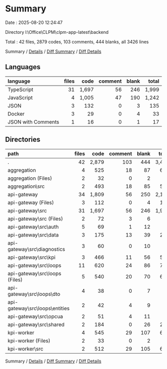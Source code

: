 # Summary

Date : 2025-08-20 12:24:47

Directory l:\\Office\\CLPM\\clpm-app-latest\\backend

Total : 42 files,  2879 codes, 103 comments, 444 blanks, all 3426 lines

Summary / [Details](details.md) / [Diff Summary](diff.md) / [Diff Details](diff-details.md)

## Languages
| language | files | code | comment | blank | total |
| :--- | ---: | ---: | ---: | ---: | ---: |
| TypeScript | 31 | 1,697 | 56 | 246 | 1,999 |
| JavaScript | 4 | 1,005 | 47 | 190 | 1,242 |
| JSON | 3 | 132 | 0 | 3 | 135 |
| Docker | 3 | 29 | 0 | 4 | 33 |
| JSON with Comments | 1 | 16 | 0 | 1 | 17 |

## Directories
| path | files | code | comment | blank | total |
| :--- | ---: | ---: | ---: | ---: | ---: |
| . | 42 | 2,879 | 103 | 444 | 3,426 |
| aggregation | 4 | 525 | 18 | 87 | 630 |
| aggregation (Files) | 2 | 32 | 0 | 2 | 34 |
| aggregation\\src | 2 | 493 | 18 | 85 | 596 |
| api-gateway | 34 | 1,809 | 56 | 250 | 2,115 |
| api-gateway (Files) | 3 | 112 | 0 | 4 | 116 |
| api-gateway\\src | 31 | 1,697 | 56 | 246 | 1,999 |
| api-gateway\\src (Files) | 2 | 72 | 3 | 6 | 81 |
| api-gateway\\src\\auth | 5 | 69 | 1 | 12 | 82 |
| api-gateway\\src\\data | 3 | 175 | 13 | 39 | 227 |
| api-gateway\\src\\diagnostics | 3 | 60 | 0 | 10 | 70 |
| api-gateway\\src\\kpi | 3 | 466 | 11 | 56 | 533 |
| api-gateway\\src\\loops | 11 | 620 | 24 | 86 | 730 |
| api-gateway\\src\\loops (Files) | 5 | 540 | 20 | 70 | 630 |
| api-gateway\\src\\loops\\dto | 4 | 38 | 0 | 7 | 45 |
| api-gateway\\src\\loops\\entities | 2 | 42 | 4 | 9 | 55 |
| api-gateway\\src\\opcua | 2 | 51 | 4 | 11 | 66 |
| api-gateway\\src\\shared | 2 | 184 | 0 | 26 | 210 |
| kpi-worker | 4 | 545 | 29 | 107 | 681 |
| kpi-worker (Files) | 2 | 33 | 0 | 2 | 35 |
| kpi-worker\\src | 2 | 512 | 29 | 105 | 646 |

Summary / [Details](details.md) / [Diff Summary](diff.md) / [Diff Details](diff-details.md)